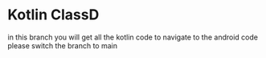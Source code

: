 # Kotlin ClassD
in this branch you will get all the kotlin code
to navigate to the android code please switch the branch to main
